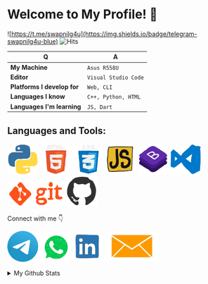 # Welcome to My Profile! 👋 
![https://t.me/swapnilg4u](https://img.shields.io/badge/telegram-swapnilg4u-blue)
 ![Hits](https://hits.seeyoufarm.com/api/count/incr/badge.svg?url=https://github.com/swapnilg4u/)



Q | A
--- | --- 
**My Machine**  | `Asus R558U`
**Editor**  | `Visual Studio Code`
**Platforms I develop for** | `Web, CLI`
**Languages I know**  | `C++, Python, HTML`
**Languages I'm learning** | `JS, Dart`


## **Languages and Tools:**
<p>
<img src="https://raw.githubusercontent.com/swapnilg4u/useful-resources/main/GIFs/python.gif" height="70">
<img src="https://raw.githubusercontent.com/swapnilg4u/useful-resources/main/GIFs/html.gif" height="70">
<img src="https://raw.githubusercontent.com/swapnilg4u/useful-resources/main/GIFs/css.gif" height="70">
<img src="https://raw.githubusercontent.com/swapnilg4u/useful-resources/main/GIFs/js.webp" height="70">
<img src="https://raw.githubusercontent.com/swapnilg4u/useful-resources/main/GIFs/bootstrap.gif" height="70">
<img src="https://raw.githubusercontent.com/swapnilg4u/useful-resources/main/GIFs/vscode.webp" height="70">
<img src="https://raw.githubusercontent.com/swapnilg4u/useful-resources/main/GIFs/git.gif" width="130">
<img src="https://raw.githubusercontent.com/swapnilg4u/useful-resources/main/GIFs/github.webp" height="70">
</p>

Connect with me 👇
<p>
<img src="https://raw.githubusercontent.com/swapnilg4u/useful-resources/main/GIFs/telegram.gif" height="70">
<img src="https://raw.githubusercontent.com/swapnilg4u/useful-resources/main/GIFs/whatsapp.gif" height="70">
<img src="https://raw.githubusercontent.com/swapnilg4u/useful-resources/main/GIFs/linkedin.gif" height="70">
<img src="https://raw.githubusercontent.com/swapnilg4u/useful-resources/main/GIFs/email.webp" height="70">
</p>

<details>

 <summary> My Github Stats</summary>
<img src="https://github-readme-streak-stats.herokuapp.com/?user=swapnilg4u"></img>

<summary> Some more stats  </summary>
 ‏‏‎ ‎| ‏‏‎ ‎
--- | ---
![Swapnil's github stats](https://github-readme-stats.vercel.app/api?username=swapnilg4u&show_icons=true&theme=radical&include_all_commits=true) | ![Swapnil's github stats](https://github-readme-stats.vercel.app/api/top-langs/?username=swapnilg4u&theme=radical&layout=compact)

</details>

